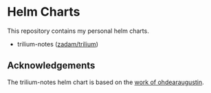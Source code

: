 # Helm Charts

This repository contains my personal helm charts.

- trilium-notes ([zadam/trilium](https://github.com/zadam/trilium))

## Acknowledgements

The trilium-notes helm chart is based on the
[work of ohdearaugustin](https://github.com/ohdearaugustin/charts).
